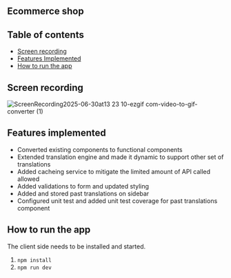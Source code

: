 ## Ecommerce shop

## Table of contents

- [Screen recording](#screen-recording)
- [Features Implemented](#features-implemented)
- [How to run the app](#How-to-run-the-app)

## Screen recording
![ScreenRecording2025-06-30at13 23 10-ezgif com-video-to-gif-converter (1)](https://github.com/user-attachments/assets/b5e272df-cfb7-47f2-be5b-140caab8f812)


## Features implemented

- Converted existing components to functional components
- Extended translation engine and made it dynamic to support other set of translations
- Added cacheing service to mitigate the limited amount of API called allowed
- Added validations to form and updated styling
- Added and stored past translations on sidebar
- Configured unit test and added unit test coverage for past translations component

## How to run the app

The client side needs to be installed and started.

1. `npm install`
2. `npm run dev`

